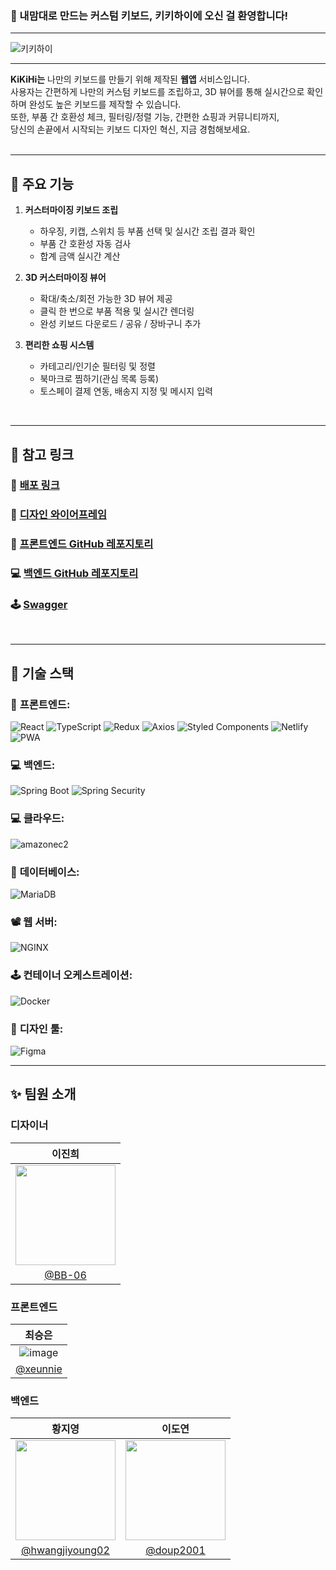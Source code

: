 ### 🎉 내맘대로 만드는 커스텀 키보드, 키키하이에 오신 걸 환영합니다!
---

![키키하이](https://github.com/user-attachments/assets/307505fa-d0e2-4c5e-97c1-f201a5403151)

---

**KiKiHi는** 나만의 키보드를 만들기 위해 제작된 **웹앱** 서비스입니다.<br>
사용자는 간편하게 나만의 커스텀 키보드를 조립하고, 3D 뷰어를 통해 실시간으로 확인하며 완성도 높은 키보드를 제작할 수 있습니다.
<br>
또한, 부품 간 호환성 체크, 필터링/정렬 기능, 간편한 쇼핑과 커뮤니티까지,
<br>
당신의 손끝에서 시작되는 키보드 디자인 혁신, 지금 경험해보세요.
<br>
<br>

---

## 📖 주요 기능
1. **커스터마이징 키보드 조립**
   - 하우징, 키캡, 스위치 등 부품 선택 및 실시간 조립 결과 확인
   - 부품 간 호환성 자동 검사
   - 합계 금액 실시간 계산

2. **3D 커스터마이징 뷰어**
   - 확대/축소/회전 가능한 3D 뷰어 제공
   - 클릭 한 번으로 부품 적용 및 실시간 렌더링
   - 완성 키보드 다운로드 / 공유 / 장바구니 추가

3. **편리한 쇼핑 시스템**
   - 카테고리/인기순 필터링 및 정렬
   - 북마크로 찜하기(관심 목록 등록)
   - 토스페이 결제 연동, 배송지 지정 및 메시지 입력
  
<br>

---

## 🔗 참고 링크

### 📲 [배포 링크](https://kikihi.netlify.app)

### 🎨 [디자인 와이어프레임]()

### 📱 [프론트엔드 GitHub 레포지토리](https://github.com/KiKi-Hi/Platorm-Front)

### 💻 [백엔드 GitHub 레포지토리](https://github.com/KiKi-Hi/Platform-Server)

### 🕹️ [Swagger](https://kikihi.store/swagger-ui/index.html#)

<br>

---

## 🔧 기술 스택

### 📱 **프론트엔드:**
  <img src="https://img.shields.io/badge/React-20232A?style=flat&logo=React&logoColor=61DAFB&color=white" alt="React">  <img src="https://img.shields.io/badge/TypeScript-007ACC?style=flat&logo=TypeScript&logoColor=007ACC&color=white" alt="TypeScript"> <img src="https://img.shields.io/badge/Redux-764ABC?style=flat&logo=redux&logoColor=764ABC&color=white" alt="Redux"> <img src="https://img.shields.io/badge/Axios-764ABC?style=flat&logo=axios&logoColor=5A29E4&color=white" alt="Axios"> <img src="https://img.shields.io/badge/Styled%20Components-DB7093?style=flat&logo=styledcomponents&logoColor=DB7093&color=white" alt="Styled Components"> <img src="https://img.shields.io/badge/Netlify-00C7B7?style=flat&logo=netlify&logoColor=00C7B7&color=white" alt="Netlify"> <img src="https://img.shields.io/badge/PWA-5A0FC8?style=flat&logo=pwa&logoColor=5A0FC8&color=white" alt="PWA">

### 💻 **백엔드:**  
  <img src="https://img.shields.io/badge/Spring%20Boot-6DB33F?style=flat&logo=Spring%20Boot&logoColor=6DB33F&color=white" alt="Spring Boot"> <img src="https://img.shields.io/badge/Spring%20Security-6DB33F?style=flat&logo=Spring%20Security&logoColor=6DB33F&color=white" alt="Spring Security">

### 💻 **클라우드:** 
<img src="https://img.shields.io/badge/AmazonEC2-232F3E?style=flat&&logo=amazonec2&logoColor=FF9900&color=white" alt="amazonec2">
  
### 💾 **데이터베이스:**  
  <img src="https://img.shields.io/badge/MariaDB-47A248?style=flat&logo=MariaDB&logoColor=003545&color=white" alt="MariaDB">

### 📽️ **웹 서버:**  
  <img src="https://img.shields.io/badge/NGINX-009639?style=flat&logo=NGINX&logoColor=009639&color=white" alt="NGINX">

### 🕹️ **컨테이너 오케스트레이션:**  
  <img src="https://img.shields.io/badge/Docker-2496ED?style=flat&logo=Docker&logoColor=2496ED&color=white" alt="Docker">

### 🎨 **디자인 툴:**  
  <img src="https://img.shields.io/badge/Figma-F24E1E?style=flat&logo=Figma&logoColor=F24E1E&color=white" alt="Figma">


<br>

---

## ✨ 팀원 소개

### 디자이너
|                    **이진희**                      |
|:------------------------------------------------:|
|<img src="https://github.com/user-attachments/assets/7674a6cc-1271-4b60-afc0-e390ab300093" width="160"/>|
| [@BB-06](https://github.com/BB-06) 


### 프론트엔드
|                    **최승은**                      | 
|:------------------------------------------------:|
| ![image](https://github.com/user-attachments/assets/771cb271-0c82-4ca5-9ff8-bd4ba3d3090c) | 
| [@xeunnie](https://github.com/xeunnie) 


### 백엔드
|                    **황지영**                      |                  **이도연**                   | 
|:------------------------------------------------:|:------------------------------------------:|
|<img src="https://github.com/user-attachments/assets/c7186fae-f30f-4ebb-9036-383b0915a1e6" width="160"/> | <img src="https://github.com/user-attachments/assets/12cbab2d-0a1d-408c-95a4-81a50fa47872" width="160"/> | 
| [@hwangjiyoung02](https://github.com/hwangjiyoung02) | [@doup2001](https://github.com/doup2001) |
